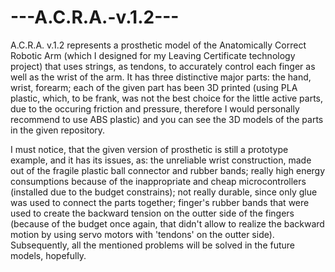 # ---A.C.R.A.-v.1.2---
A.C.R.A. v.1.2 represents a prosthetic model of the Anatomically Correct Robotic Arm (which I designed for my Leaving Certificate technology project) that uses strings, as tendons, to accurately control each finger as well as the wrist of the arm. It has three distinctive major parts: the hand, wrist, forearm; each of the given part has been 3D printed (using PLA plastic, which, to be frank, was not the best choice for the little active parts, due to the occuring friction and pressure, therefore I would personally recommend to use ABS plastic) and you can see the 3D models of the parts in the given repository.

  I must notice, that the given version of prosthetic is still a prototype example, and it has its issues, as: the unreliable wrist construction, made out of the fragile plastic ball connector and rubber bands; really high energy consumptions because of the inappropriate and cheap microcontrollers (installed due to the budget constrains); not really durable, since only glue was used to connect the parts together; finger's rubber bands that were used to create the backward tension on the outter side of the fingers (because of the budget once again, that didn't allow to realize the backward motion by using servo motors with 'tendons' on the outter side). Subsequently, all the mentioned problems will be solved in the future models, hopefully.
